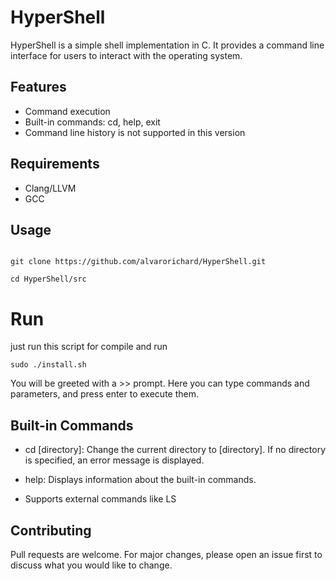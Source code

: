# HyperShell
HyperShell is a simple shell implementation in C. It provides a command line interface for users to interact with the operating system.

## Features
* Command execution
* Built-in commands: cd, help, exit
* Command line history is not supported in this version

## Requirements

* Clang/LLVM 
* GCC

## Usage

```shell

git clone https://github.com/alvarorichard/HyperShell.git
``````

```shell
cd HyperShell/src
```
# Run
 just run this script for compile and run

 ```shell
 sudo ./install.sh
 ```
 You will be greeted with a >> prompt. Here you can type commands and parameters, and press enter to execute them.

## Built-in Commands

* cd [directory]: Change the current directory to [directory]. If no directory is specified, an error message is displayed.

* help: Displays information about the built-in commands.

*  Supports external commands like LS

## Contributing

Pull requests are welcome. For major changes, please open an issue first to discuss what you would like to change.